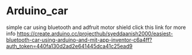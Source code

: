 # Arduino_car
simple car using bluetooth and adfruit motor shield
click this link for more info https://create.arduino.cc/projecthub/syeddaanish2000/easiest-bluetooth-car-using-arduino-and-mit-app-inventor-c6a4ff?auth_token=440fa130d2ad2e641445dca41c25ead9
